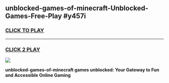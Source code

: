 
## unblocked-games-of-minecraft-Unblocked-Games-Free-Play #y457i
<h3>
<a href="https://us.freeplayer.one?title=unblocked-games-of-minecraft&ref=9M">CLICK TO PLAY</a></h3>
<hr>

<h3>
<a href="https://us.freeplayer.one?title=unblocked-games-of-minecraft&ref=9M">CLICK 2 PLAY</a>
  
</h3>

<a href="https://us.freeplayer.one?title=unblocked-games-of-minecraft&ref=9M"><img src="https://clearcache.store/games.png"></a>


**unblocked-games-of-minecraft games unblocked: Your Gateway to Fun and Accessible Online Gaming**
